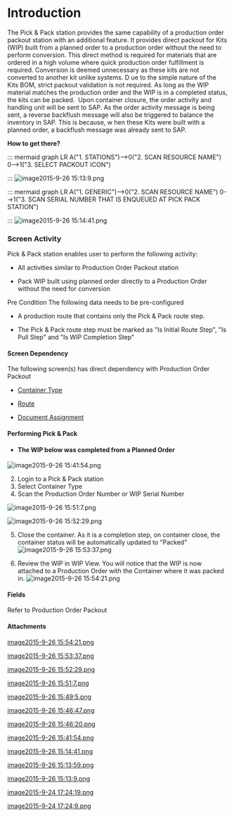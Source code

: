 # Introduction

The Pick & Pack station provides the same capability of a production order packout station with an additional feature. It provides direct packout for Kits (WIP) built from a planned order to a production order without the need to perform conversion. This direct method is required for materials that are ordered in a high volume where quick production order fulfillment is required. Conversion is deemed unnecessary as these kits are not converted to another kit unlike systems. D
ue to the simple nature of the Kits BOM, strict packout validation is not required. As long as the WIP material matches the production order and the WIP is in a completed status, the kits can be packed.  Upon container closure, the order activity and handling unit will be sent to SAP. As the order activity message is being sent, a
reverse backflush message will also be triggered to balance the inventory in SAP. This is because, w
hen these Kits were built with a planned order, a backflush message was already sent to SAP. 

**How to get there?** 


::: mermaid
graph LR
A("1. STATIONS")-->0("2. SCAN RESOURCE NAME")
0-->1("3. SELECT PACKOUT ICON")

:::
![image2015-9-26 15:13:9.png](/.attachments/29918935.png)



::: mermaid
graph LR
A("1. GENERIC")-->0("2. SCAN RESOURCE NAME")
0-->1("3. SCAN SERIAL NUMBER THAT IS ENQUEUED AT PICK PACK STATION")

:::
![image2015-9-26 15:14:41.png](/.attachments/29918933.png)




### **Screen Activity** 


Pick & Pack station enables user to perform the following activity:

- All activities similar to Production Order Packout station

- Pack WIP built using planned order directly to a Production Order without the need for conversion

Pre Condition
The following data needs to be pre-configured

- A production route that contains only the Pick & Pack route step.

- The Pick & Pack route step must be marked as "Is Initial Route Step", "Is Pull Step" and "Is WIP Completion Step"



#### Screen Dependency


The following screen(s) has direct dependency with Production Order Packout

- [Container Type](/iFactory-JGP-MES/iFactory-JGP-MES-Home/iFactory-JGP-MS/CONTENT/Pack,-OBA,-Warehouse,-Receiving-&-Ship/Container-Type.md)

- [Route](/iFactory-JGP-MES/iFactory-JGP-MES-Home/iFactory-JGP-MS/CONTENT/Phoenix-Scripting/GetDataCollectForWIPAndRouteStep.md)

- [Document Assignment](iFactory-JGP-MES/iFactory-JGP-MES-Home/iFactory-JGP-MS/CONTENT/Pack,-OBA,-Warehouse,-Receiving-&-Ship/Pick-&-Pack.md)



#### Performing Pick & Pack




- #### The WIP below was completed from a Planned Order

![image2015-9-26 15:41:54.png](/.attachments/29918932.png)


2. Login to a Pick & Pack station
3. Select Container Type
4. Scan the Production Order Number or WIP Serial Number

![image2015-9-26 15:51:7.png](/.attachments/29918928.png)


![image2015-9-26 15:52:29.png](/.attachments/29918927.png)


5. Close the container. As it is a completion step, on container close, the container status will be automatically updated to "Packed"
![image2015-9-26 15:53:37.png](/.attachments/29918926.png)


6. Review the WIP in WIP View. You will notice that the WIP is now attached to a Production Order with the Container where it was packed in.
![image2015-9-26 15:54:21.png](/.attachments/29918925.png)




#### Fields 


Refer to Production Order Packout


#### Attachments

[image2015-9-26 15:54:21.png](/.attachments/29918925.png)
[image2015-9-26 15:53:37.png](/.attachments/29918926.png)
[image2015-9-26 15:52:29.png](/.attachments/29918927.png)
[image2015-9-26 15:51:7.png](/.attachments/29918928.png)
[image2015-9-26 15:49:5.png](/.attachments/29918929.png)
[image2015-9-26 15:46:47.png](/.attachments/29918930.png)
[image2015-9-26 15:46:20.png](/.attachments/29918931.png)
[image2015-9-26 15:41:54.png](/.attachments/29918932.png)
[image2015-9-26 15:14:41.png](/.attachments/29918933.png)
[image2015-9-26 15:13:59.png](/.attachments/29918934.png)
[image2015-9-26 15:13:9.png](/.attachments/29918935.png)
[image2015-9-24 17:24:19.png](/.attachments/29918936.png)
[image2015-9-24 17:24:9.png](/.attachments/29918937.png)
